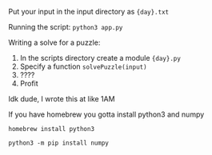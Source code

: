 Put your input in the input directory as `{day}.txt`

Running the script:
`python3 app.py`

Writing a solve for a puzzle:
1. In the scripts directory create a module `{day}.py`
2. Specify a function `solvePuzzle(input)`
4. ????
5. Profit

Idk dude, I wrote this at like 1AM

If you have homebrew you gotta install python3 and numpy

`homebrew install python3`

`python3 -m pip install numpy`
